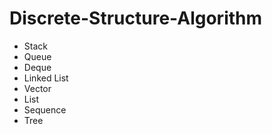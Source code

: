 # Discrete-Structure-Algorithm
- Stack
- Queue
- Deque
- Linked List
- Vector
- List
- Sequence
- Tree
